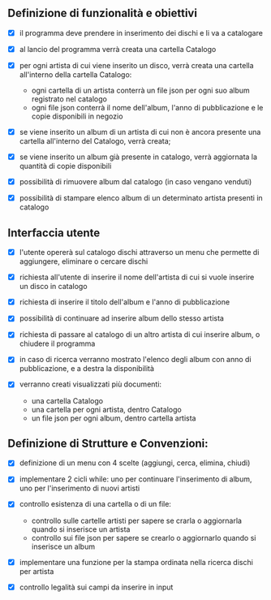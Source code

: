 ## Definizione di funzionalità e obiettivi

-  [x]  il programma deve prendere in inserimento dei dischi e li va a catalogare
-  [x]  al lancio del programma verrà creata una cartella Catalogo
-  [x]  per ogni artista di cui viene inserito un disco, verrà creata una cartella all'interno della cartella Catalogo:  
    -  ogni cartella di un artista conterrà un file json per ogni suo album registrato nel catalogo  
    -  ogni file json conterrà il nome dell'album, l'anno di pubblicazione e le copie disponibili in negozio
-  [x]  se viene inserito un album di un artista di cui non è ancora presente una cartella all'interno del Catalogo, verrà creata;  
-  [x]  se viene inserito un album già presente in catalogo, verrà aggiornata la quantità di copie disponibili  
-  [x]  possibilità di rimuovere album dal catalogo (in caso vengano venduti)
-  [x]  possibilità di stampare elenco album di un determinato artista presenti in catalogo  
    


## Interfaccia utente

-  [x]  l'utente opererà sul catalogo dischi attraverso un menu che permette di aggiungere, eliminare o cercare dischi
-  [x]  richiesta all'utente di inserire il nome dell'artista di cui si vuole inserire un disco in catalogo
-  [x]  richiesta di inserire il titolo dell'album e l'anno di pubblicazione
-  [x]  possibilità di continuare ad inserire album dello stesso artista 
-  [x]  richiesta di passare al catalogo di un altro artista di cui inserire album, o chiudere il programma

-  [x] in caso di ricerca verranno mostrato l'elenco degli album con anno di pubblicazione, e a destra la disponibilità

-  [x]  verranno creati visualizzati più documenti:  
    -  una cartella Catalogo  
    -  una cartella per ogni artista, dentro Catalogo
    -  un file json per ogni album, dentro cartella artista


## Definizione di Strutture e Convenzioni:

- [x] definizione di un menu con 4 scelte (aggiungi, cerca, elimina, chiudi) 

- [x] implementare 2 cicli while: uno per continuare l'inserimento di album, uno per l'inserimento di nuovi artisti
- [x] controllo esistenza di una cartella o di un file:    
    - controllo sulle cartelle artisti per sapere se crarla o aggiornarla quando si inserisce un artista
    - controllo sui file json per sapere se crearlo o aggiornarlo quando si inserisce un album
- [x] implementare una funzione per la stampa ordinata nella ricerca dischi per artista
- [x] controllo legalità sui campi da inserire in input
